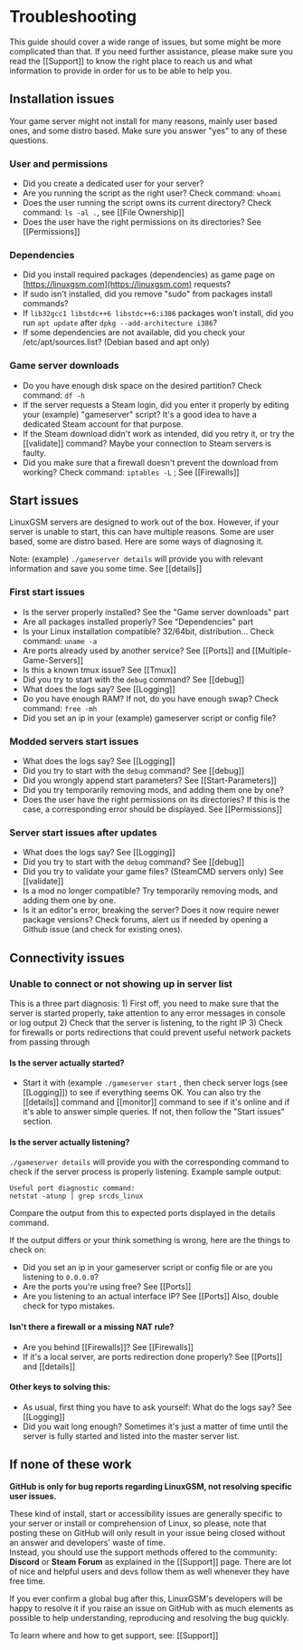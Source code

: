 # Troubleshooting

This guide should cover a wide range of issues, but some might be more complicated than that. If you need further assistance, please make sure you read the \[\[Support\]\] to know the right place to reach us and what information to provide in order for us to be able to help you.

## Installation issues

Your game server might not install for many reasons, mainly user based ones, and some distro based. Make sure you answer "yes" to any of these questions.

### User and permissions

* Did you create a dedicated user for your server?
* Are you running the script as the right user? Check command: `whoami`
* Does the user running the script owns its current directory? Check command: `ls -al .`, see \[\[File Ownership\]\]
* Does the user have the right permissions on its directories? See \[\[Permissions\]\]

### Dependencies

* Did you install required packages \(dependencies\) as game page on [https://linuxgsm.com](https://linuxgsm.com) requests?
* If sudo isn't installed, did you remove "sudo" from packages install commands?
* If `lib32gcc1 libstdc++6 libstdc++6:i386` packages won't install, did you run `apt update` after `dpkg --add-architecture i386`?
* If some dependencies are not available, did you check your /etc/apt/sources.list? \(Debian based and apt only\)

### Game server downloads

* Do you have enough disk space on the desired partition? Check command: `df -h`
* If the server requests a Steam login, did you enter it properly by editing your \(example\) "gameserver" script? It's a good idea to have a dedicated Steam account for that purpose.
* If the Steam download didn't work as intended, did you retry it, or try the \[\[validate\]\] command? Maybe your connection to Steam servers is faulty.
* Did you make sure that a firewall doesn't prevent the download from working? Check command: `iptables -L` ; See \[\[Firewalls\]\]

## Start issues

LinuxGSM servers are designed to work out of the box. However, if your server is unable to start, this can have multiple reasons. Some are user based, some are distro based. Here are some ways of diagnosing it.

Note: \(example\) `./gameserver details` will provide you with relevant information and save you some time. See \[\[details\]\]

### First start issues

* Is the server properly installed? See the "Game server downloads" part
* Are all packages installed properly? See "Dependencies" part
* Is your Linux installation compatible? 32/64bit, distribution... Check command: `uname -a`
* Are ports already used by another service? See \[\[Ports\]\] and \[\[Multiple-Game-Servers\]\]
* Is this a known tmux issue? See \[\[Tmux\]\]
* Did you try to start with the `debug` command? See \[\[debug\]\]
* What does the logs say? See \[\[Logging\]\]
* Do you have enough RAM? If not, do you have enough swap? Check command: `free -mh`
* Did you set an ip in your \(example\) gameserver script or config file?

### Modded servers start issues

* What does the logs say? See \[\[Logging\]\]
* Did you try to start with the `debug` command? See \[\[debug\]\]
* Did you wrongly append start parameters? See \[\[Start-Parameters\]\]
* Did you try temporarily removing mods, and adding them one by one?
* Does the user have the right permissions on its directories? If this is the case, a corresponding error should be displayed. See \[\[Permissions\]\]

### Server start issues after updates

* What does the logs say? See \[\[Logging\]\]
* Did you try to start with the `debug` command? See \[\[debug\]\]
* Did you try to validate your game files? \(SteamCMD servers only\) See \[\[validate\]\]
* Is a mod no longer compatible? Try temporarily removing mods, and adding them one by one.
* Is it an editor's error, breaking the server? Does it now require newer package versions? Check forums, alert us if needed by opening a Github issue \(and check for existing ones\).

## Connectivity issues

### Unable to connect or not showing up in server list

This is a three part diagnosis: 1\) First off, you need to make sure that the server is started properly, take attention to any error messages in console or log output 2\) Check that the server is listening, to the right IP 3\) Check for firewalls or ports redirections that could prevent useful network packets from passing through

#### Is the server actually started?

* Start it with \(example `./gameserver start` , then check server logs \(see \[\[Logging\]\]\) to see if everything seems OK. You can also try the \[\[details\]\] command and \[\[monitor\]\] command to see if it's online and if it's able to answer simple queries. If not, then follow the "Start issues" section.

#### Is the server actually listening?

`./gameserver details` will provide you with the corresponding command to check if the server process is properly listening. Example sample output:

```text
Useful port diagnostic command:
netstat -atunp | grep srcds_linux
```

Compare the output from this to expected ports displayed in the details command.

If the output differs or your think something is wrong, here are the things to check on:

* Did you set an ip in your gameserver script or config file or are you listening to `0.0.0.0`?
* Are the ports you're using free? See \[\[Ports\]\]
* Are you listening to an actual interface IP? See \[\[Ports\]\] Also, double check for typo mistakes.

#### Isn't there a firewall or a missing NAT rule?

* Are you behind \[\[Firewalls\]\]? See \[\[Firewalls\]\]
* If it's a local server, are ports redirection done properly? See \[\[Ports\]\] and \[\[details\]\]

#### Other keys to solving this:

* As usual, first thing you have to ask yourself: What do the logs say? See \[\[Logging\]\]
* Did you wait long enough? Sometimes it's just a matter of time until the server is fully started and listed into the master server list.

## If none of these work

**GitHub is only for bug reports regarding LinuxGSM, not resolving specific user issues.**

These kind of install, start or accessibility issues are generally specific to your server or install or comprehension of Linux, so please, note that posting these on GitHub will only result in your issue being closed without an answer and developers' waste of time.  
Instead, you should use the support methods offered to the community: **Discord** or **Steam Forum** as explained in the \[\[Support\]\] page. There are lot of nice and helpful users and devs follow them as well whenever they have free time.

If you ever confirm a global bug after this, LinuxGSM's developers will be happy to resolve it if you raise an issue on GitHub with as much elements as possible to help understanding, reproducing and resolving the bug quickly.

To learn where and how to get support, see: \[\[Support\]\]

